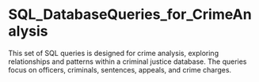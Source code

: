 # SQL_DatabaseQueries_for_CrimeAnalysis
This set of SQL queries is designed for crime analysis, exploring relationships and patterns within a criminal justice database. The queries focus on officers, criminals, sentences, appeals, and crime charges.
